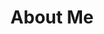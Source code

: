 ---
layout: default
img: codescreen.png
category: Services
title: About Me <br> 
description: |
  <p class="lead">
  I'm a web developer always on the look out for new challenges. 
  <p class="lead">My passion is to bring ideas to life that help make the world a better place through technology.
  </p>
  <p class="lead">Languages<br>
  Ruby | Javascript | HTML5 | CSS3 
  <p>
  <p class="lead">Frameworks 
  <br>
  Rails | Sinatra | jQuery | AngularJS
  <p class="lead">
  Other Skills & Tools 
  <br>
  Github | Trello | Balsamiq | Sublime | Ajax | APIs
  Please do take a look at my projects below 
  </p>
  
  

---